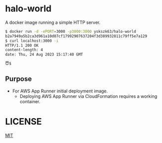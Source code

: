 # halo-world

A docker image running a simple HTTP server.

```bash
$ docker run -d -ePORT=3000 -p3000:3000 yskszk63/halo-world
b2a7949a5b2ca3d961a10d07cf17992907637204f3d389932811c79ff5e7a129
$ curl localhost:3000 -i
HTTP/1.1 200 OK
content-length: 4
date: Thu, 24 Aug 2023 15:17:40 GMT

😇$ 
```

## Purpose

- For AWS App Runner initial deployment image.
    - Deploying AWS App Runner via CloudFormation requires a working container.

# LICENSE

[MIT](LICENSE)
